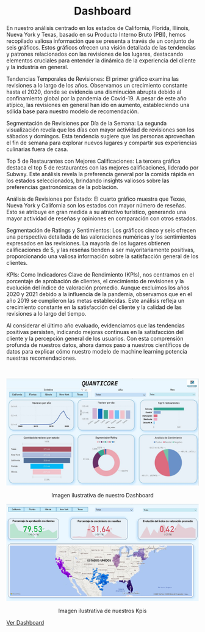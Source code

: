 
<br>

# <center>  Dashboard

En nuestro análisis centrado en los estados de California, Florida, Illinois, Nueva York y Texas, basado en su Producto Interno Bruto (PBI), hemos recopilado valiosa información que se presenta a través de un conjunto de seis gráficos. Estos gráficos ofrecen una visión detallada de las tendencias y patrones relacionados con las revisiones de los lugares, destacando elementos cruciales para entender la dinámica de la experiencia del cliente y la industria en general.

Tendencias Temporales de Revisiones:
El primer gráfico examina las revisiones a lo largo de los años. Observamos un crecimiento constante hasta el 2020, donde se evidencia una disminución abrupta debido al confinamiento global por la pandemia de Covid-19. A pesar de este año atípico, las revisiones en general han ido en aumento, estableciendo una sólida base para nuestro modelo de recomendación.

Segmentación de Revisiones por Día de la Semana:
La segunda visualización revela que los días con mayor actividad de revisiones son los sábados y domingos. Esta tendencia sugiere que las personas aprovechan el fin de semana para explorar nuevos lugares y compartir sus experiencias culinarias fuera de casa.

Top 5 de Restaurantes con Mejores Calificaciones:
La tercera gráfica destaca el top 5 de restaurantes con las mejores calificaciones, liderado por Subway. Este análisis revela la preferencia general por la comida rápida en los estados seleccionados, brindando insights valiosos sobre las preferencias gastronómicas de la población.

Análisis de Revisiones por Estado:
El cuarto gráfico muestra que Texas, Nueva York y California son los estados con mayor número de reseñas. Esto se atribuye en gran medida a su atractivo turístico, generando una mayor actividad de reseñas y opiniones en comparación con otros estados.

Segmentación de Ratings y Sentimientos:
Los gráficos cinco y seis ofrecen una perspectiva detallada de las valoraciones numéricas y los sentimientos expresados en las revisiones. La mayoría de los lugares obtienen calificaciones de 5, y las reseñas tienden a ser mayoritariamente positivas, proporcionando una valiosa información sobre la satisfacción general de los clientes.

KPIs:
Como Indicadores Clave de Rendimiento (KPIs), nos centramos en el porcentaje de aprobación de clientes, el crecimiento de revisiones y la evolución del índice de valoración promedio. Aunque excluimos los años 2020 y 2021 debido a la influencia de la pandemia, observamos que en el año 2019 se cumplieron las metas establecidas. Este análisis refleja un crecimiento constante en la satisfacción del cliente y la calidad de las revisiones a lo largo del tiempo.

Al considerar el último año evaluado, evidenciamos que las tendencias positivas persisten, indicando mejoras continuas en la satisfacción del cliente y la percepción general de los usuarios. Con esta comprensión profunda de nuestros datos, ahora damos paso a nuestros científicos de datos para explicar cómo nuestro modelo de machine learning potencia nuestras recomendaciones.

</br>

<p align=center><img src="img/Dashboard.JPG" alt="Dashboard"></p>

<center>Imagen ilustrativa de nuestro Dashboard</center>


<p align=center><img src="img/kpis.JPG" alt="Dashboard"></p>

<center>Imagen ilustrativa de nuestros Kpis</center>


[Ver Dashboard](https://drive.google.com/drive/folders/1xTiHybbvF-B-diQrhaYDmnanCjLj1BQ-)
